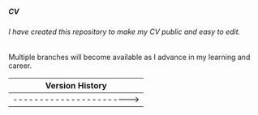 ##### CV

###### I have created this repository to make my CV public and easy to edit.

Multiple branches will become available as I advance in my learning and career.


| Version History |
| --- |
| -----------------------> | 1.71111 |
